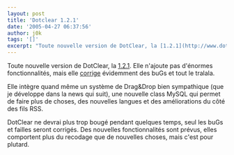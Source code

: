 ```yaml
---
layout: post
title: 'Dotclear 1.2.1'
date: '2005-04-27 06:37:56'
author: j0k
tags: '[]'
excerpt: "Toute nouvelle version de DotClear, la [1.2.1](http://www.dotclear.net/download.html).   Elle n'ajoute pas d'énormes fonctionnalités, mais elle [corrige](http://www.neokraft.net/blog/2005/04/27/616-dotclear-121) évidemment des buGs et tout le tralala.  \n  \nElle intègre quand même un système de Drag&amp;Drop bien sympathique (que je développe      …"
---
```


Toute nouvelle version de DotClear, la [1.2.1](http://www.dotclear.net/download.html).   Elle n'ajoute pas d'énormes fonctionnalités, mais elle [corrige](http://www.neokraft.net/blog/2005/04/27/616-dotclear-121) évidemment des buGs et tout le tralala.

Elle intègre quand même un système de Drag&amp;Drop bien sympathique (que je développe dans la news qui suit), une nouvelle class MySQL qui permet de faire plus de choses, des nouvelles langues et des améliorations du côté des fils RSS.

DotClear ne devrai plus trop bougé pendant quelques temps, seul les buGs et failles seront corrigés.   Des nouvelles fonctionnalités sont prévus, elles comportent plus du recodage que de nouvelles choses, mais c'est pour plutard.
